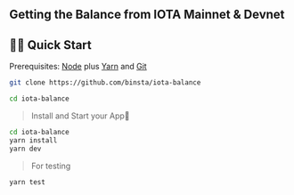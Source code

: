 ## Getting the Balance from IOTA Mainnet & Devnet

## 🏄‍♂️ Quick Start

Prerequisites: [Node](https://nodejs.org/en/download/) plus [Yarn](https://classic.yarnpkg.com/en/docs/install/) and [Git](https://git-scm.com/downloads)

```bash
git clone https://github.com/binsta/iota-balance

cd iota-balance
```

> Install and Start your App📱

```bash
cd iota-balance
yarn install
yarn dev
```

> For testing

```bash
yarn test
```
